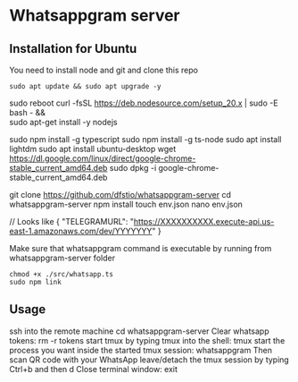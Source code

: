 # Whatsappgram server


## Installation for Ubuntu

You need to install node and git
and clone this repo

	sudo apt update && sudo apt upgrade -y
  sudo reboot
  curl -fsSL https://deb.nodesource.com/setup_20.x | sudo -E bash - &&\
  sudo apt-get install -y nodejs

  sudo npm install -g typescript
  sudo npm install -g ts-node
  sudo apt install lightdm
  sudo apt install ubuntu-desktop
  wget https://dl.google.com/linux/direct/google-chrome-stable_current_amd64.deb
  sudo dpkg -i google-chrome-stable_current_amd64.deb
  
  git clone https://github.com/dfstio/whatsappgram-server
	cd whatsappgram-server
  npm install
  touch env.json
  nano env.json

  // Looks like 
{
    "TELEGRAMURL": "https://XXXXXXXXXX.execute-api.us-east-1.amazonaws.com/dev/YYYYYYY"
}


Make sure that whatsappgram command is executable by running from whatsappgram-server folder

	chmod +x ./src/whatsapp.ts
	sudo npm link


  ## Usage
ssh into the remote machine
cd whatsappgram-server
Clear whatsapp tokens:
rm -r tokens
start tmux by typing tmux into the shell:
tmux
start the process you want inside the started tmux session:
whatsappgram
Then scan QR code with your WhatsApp
leave/detach the tmux session by typing Ctrl+b and then d
Close terminal window:
exit


